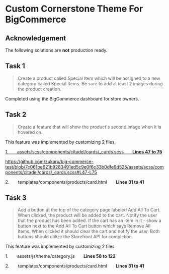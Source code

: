 # Custom Cornerstone Theme For BigCommerce

## Acknowledgement

The following solutions are **not** production ready.


## Task 1
> Create a product called Special Item which will be assigned to a new category called Special Items. Be sure to add at least 2 images during the product creation.

Completed using the BigCommerce dashboard for store owners.

## Task 2
> Create a feature that will show the product's second image when it is hovered on. 

This feature was implemented by customizing 2 files.


[1.  assets/scss/components/citadel/cards/_cards.scss  **Lines 47 to 75**](https://github.com/zukaru/big-commerce-test/blob/7c061be621b9283491ed5c9e0f6c33b0dfe9d525/assets/scss/components/citadel/cards/_cards.scss#L47-L75)

https://github.com/zukaru/big-commerce-test/blob/7c061be621b9283491ed5c9e0f6c33b0dfe9d525/assets/scss/components/citadel/cards/_cards.scss#L47-L75

2.  templates/components/products/card.html  **Lines 31 to 41**


## Task 3
> Add a button at the top of the category page labeled Add All To Cart. When clicked, the product will be added to the cart. Notify the user that the product has been added. If the cart has an item in it - show a button next to the Add All To Cart button which says Remove All Items. When clicked it should clear the cart and notify the user. Both buttons should utilize the Storefront API for completion. 


This feature was implemented by customizing 2 files


1.  assets/js/theme/category.js  **Lines 58 to 122** 

2.  templates/components/products/card.html  **Lines 31 to 41**


  





